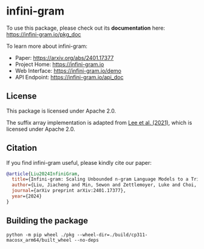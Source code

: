 # infini-gram

To use this package, please check out its **documentation** here: <https://infini-gram.io/pkg_doc>

To learn more about infini-gram:
* Paper: <https://arxiv.org/abs/2401.17377>
* Project Home: <https://infini-gram.io>
* Web Interface: <https://infini-gram.io/demo>
* API Endpoint: <https://infini-gram.io/api_doc>

## License

This package is licensed under Apache 2.0.

The suffix array implementation is adapted from [Lee et al. (2021)](https://github.com/google-research/deduplicate-text-datasets), which is licensed under Apache 2.0.

## Citation

If you find infini-gram useful, please kindly cite our paper:
```bibtex
@article{Liu2024InfiniGram,
  title={Infini-gram: Scaling Unbounded n-gram Language Models to a Trillion Tokens},
  author={Liu, Jiacheng and Min, Sewon and Zettlemoyer, Luke and Choi, Yejin and Hajishirzi, Hannaneh},
  journal={arXiv preprint arXiv:2401.17377},
  year={2024}
}
```

## Building the package
`python -m pip wheel ./pkg --wheel-dir=./build/cp311-macosx_arm64/built_wheel --no-deps`